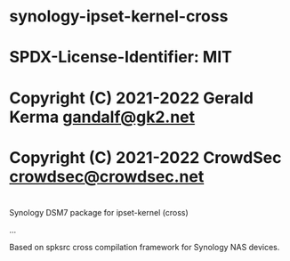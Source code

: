 # synology-ipset-kernel-cross
#
# SPDX-License-Identifier: MIT
#
# Copyright (C) 2021-2022 Gerald Kerma <gandalf@gk2.net>
# Copyright (C) 2021-2022 CrowdSec <crowdsec@crowdsec.net>
#

Synology DSM7 package for ipset-kernel (cross)

...

Based on spksrc cross compilation framework for Synology NAS devices.
